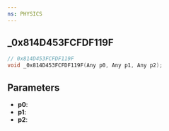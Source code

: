 ```yaml
---
ns: PHYSICS
---
```

## _0x814D453FCFDF119F

```c
// 0x814D453FCFDF119F
void _0x814D453FCFDF119F(Any p0, Any p1, Any p2);
```

## Parameters
* **p0**:
* **p1**:
* **p2**:
